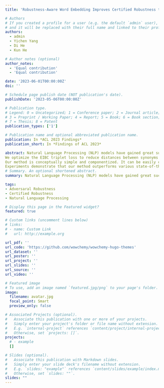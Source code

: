 ```yaml
---
title: 'Robustness-Aware Word Embedding Improves Certified Robustness to Adversarial Word Substitutions'

# Authors
# If you created a profile for a user (e.g. the default `admin` user), write the username (folder name) here
# and it will be replaced with their full name and linked to their profile.
authors:
  - admin
  - Yichen Yang
  - Di He
  - Kun He

# Author notes (optional)
author_notes:
  - 'Equal contribution'
  - 'Equal contribution'

date: '2023-06-01T00:00:00Z'
doi: ''

# Schedule page publish date (NOT publication's date).
publishDate: '2023-05-06T00:00:00Z'

# Publication type.
# Legend: 0 = Uncategorized; 1 = Conference paper; 2 = Journal article;
# 3 = Preprint / Working Paper; 4 = Report; 5 = Book; 6 = Book section;
# 7 = Thesis; 8 = Patent
publication_types: ['1']

# Publication name and optional abbreviated publication name.
publication: In *ACL 2023 Findings*
publication_short: In *Findings of ACL 2023* 

abstract: Natural Language Processing (NLP) models have gained great success on clean texts, but they are known to be vulnerable to adversarial examples typically crafted by synonym substitutions. In this paper, we target to solve this problem and find that word embedding is important to the certified robustness of NLP models. Given the findings, we propose the Embedding Interval Bound Constraint (EIBC) triplet loss to train robustness-aware word embeddings for better certified robustness. 
We optimize the EIBC triplet loss to reduce distances between synonyms in the embedding space, which is theoretically proven to make the verification boundary tighter. Meanwhile, we enlarge distances among non-synonyms, maintaining the semantic representation of word embeddings.
Our method is conceptually simple and componentized. It can be easily combined with IBP training and improves the certified robust accuracy from 76.73\% to 84.78\% on the IMDB dataset while reducing the training epochs to half. 
Experiments demonstrate that our method outperforms various state-of-the-art certified defense baselines and generalizes well to unseen substitutions.
# Summary. An optional shortened abstract.
summary: Natural Language Processing (NLP) models have gained great success on clean texts, but they are known to be vulnerable to adversarial examples typically crafted by synonym substitutions. In this paper, we target to solve this problem and find that word embedding is important to the certified robustness of NLP models. Given the findings, we propose the Embedding Interval Bound Constraint (EIBC) triplet loss to train robustness-aware word embeddings for better certified robustness. 

tags: 
- Adversaral Robustness
- Certified Robustness
- Natural Language Processing

# Display this page in the Featured widget?
featured: true

# Custom links (uncomment lines below)
# links:
# - name: Custom Link
#   url: http://example.org

url_pdf: ''
url_code: 'https://github.com/wowchemy/wowchemy-hugo-themes'
url_dataset: ''
url_poster: ''
url_project: ''
url_slides: ''
url_source: ''
url_video: ''

# Featured image
# To use, add an image named `featured.jpg/png` to your page's folder.
image:
  filename: avatar.jpg
  focal_point: Smart
  preview_only: false

# Associated Projects (optional).
#   Associate this publication with one or more of your projects.
#   Simply enter your project's folder or file name without extension.
#   E.g. `internal-project` references `content/project/internal-project/index.md`.
#   Otherwise, set `projects: []`.
projects:
  # - example
  []

# Slides (optional).
#   Associate this publication with Markdown slides.
#   Simply enter your slide deck's filename without extension.
#   E.g. `slides: "example"` references `content/slides/example/index.md`.
#   Otherwise, set `slides: ""`.
slides: ""
---
```





